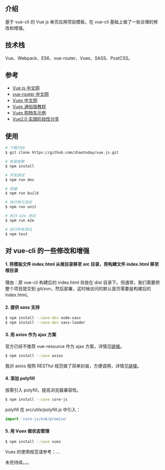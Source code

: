 ## 介绍
基于 vue-cli 的 Vue js 单页应用项目模板，在 vue-cli 基础上做了一些合理的修改和增强。

## 技术栈
Vue、Webpack、ES6、vue-router、Vuex、SASS、PostCSS。

## 参考
- [Vue.js 中文网](https://cn.vuejs.org/)
- [vue-router 中文网](http://router.vuejs.org/zh-cn/)
- [Vuex 中文网](https://vuex.vuejs.org/zh-cn/)
- [Vuex 通俗版教程](https://yeaseonzhang.github.io/2017/03/16/Vuex-%E9%80%9A%E4%BF%97%E7%89%88/)
- [Vuex 购物车示例](https://github.com/vuejs/vuex/tree/dev/examples/shopping-cart)
- [Vue2.0 实践阶段性分享](https://segmentfault.com/a/1190000007909108)

## 使用
```bash
# 下载代码
$ git clone https://github.com/zhaotoday/vue.js.git
```

```bash
# 安装依赖
$ npm install
```

```bash
# 开发调试
$ npm run dev
```

```bash
# 构建
$ npm run build
```

```bash
# 执行单元测试
$ npm run unit
```

```bash
# 执行 e2e 测试
$ npm run e2e
```

```bash
# 执行所有测试
$ npm test
```

## 对 vue-cli 的一些修改和增强
#### 1. 将模板文件 index.html 从根目录移至 src 目录，将构建文件 index.html 移至根目录
理由：原 vue-cli 构建后的 index.html 存放在 dist 目录下。但通常，我们需要把整个项目提交到 git/svn，然后部署，这时候访问的默认首页需要是构建后的 index.html。

#### 2. 提供 sass 支持
```bash
$ npm install --save-dev node-sass
$ npm install --save-dev sass-loader
```

#### 3. 用 axios 作为 ajax 方案
官方已经不推荐 vue-resource 作为 ajax 方案，详情见[链接](https://github.com/vuefe/vuefe.github.io/issues/186)。
```bash
$ npm install --save axios
```
我对 axios 按照 RESTful 规范做了简单封装，方便调用，详情见[链接](https://github.com/zhaotoday/rest)。

#### 4. 添加 polyfill
按需引入 polyfill，提高浏览器兼容性。
```bash
$ npm install --save core-js
```
polyfill 在 src/utils/polyfill.js 中引入：
```js
import 'core-js/es6/promise'
```

#### 5. 用 Vuex 做状态管理
```bash
$ npm install --save vuex
```
Vuex 的使用规范请参考：...

未完待续。。。
